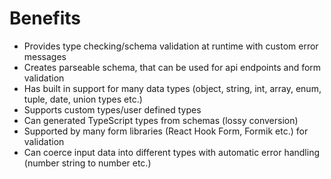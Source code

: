 # Benefits

* Provides type checking/schema validation at runtime with custom error messages
* Creates parseable schema, that can be used for api endpoints and form validation
* Has built in support for many data types (object, string, int, array, enum, tuple, date, union types etc.)
* Supports custom types/user defined types
* Can generated TypeScript types from schemas (lossy conversion)
* Supported by many form libraries (React Hook Form, Formik etc.) for validation
* Can coerce input data into different types with automatic error handling (number string to number etc.)
